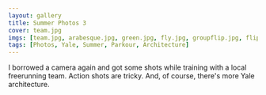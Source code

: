 ```yaml
---
layout: gallery
title: Summer Photos 3
cover: team.jpg
imgs: [team.jpg, arabesque.jpg, green.jpg, fly.jpg, groupflip.jpg, flip.jpg, kid.jpg]
tags: [Photos, Yale, Summer, Parkour, Architecture]
---
```


I borrowed a camera again and got some shots while training with a local freerunning team. Action shots are tricky. And, of course, there's more Yale architecture.